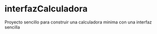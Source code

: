 # interfazCalculadora
Proyecto sencillo para construir una calculadora minima con una interfaz sencilla
